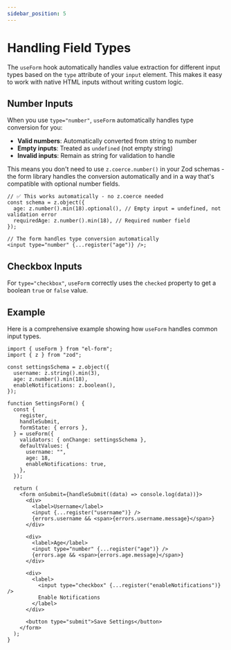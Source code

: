 ```yaml
---
sidebar_position: 5
---
```


# Handling Field Types

The `useForm` hook automatically handles value extraction for different input types based on the `type` attribute of your `input` element. This makes it easy to work with native HTML inputs without writing custom logic.

## Number Inputs

When you use `type="number"`, `useForm` automatically handles type conversion for you:

- **Valid numbers**: Automatically converted from string to number
- **Empty inputs**: Treated as `undefined` (not empty string)
- **Invalid inputs**: Remain as string for validation to handle

This means you don't need to use `z.coerce.number()` in your Zod schemas - the form library handles the conversion automatically and in a way that's compatible with optional number fields.

```tsx
// ✅ This works automatically - no z.coerce needed
const schema = z.object({
  age: z.number().min(18).optional(), // Empty input = undefined, not validation error
  requiredAge: z.number().min(18), // Required number field
});

// The form handles type conversion automatically
<input type="number" {...register("age")} />;
```

## Checkbox Inputs

For `type="checkbox"`, `useForm` correctly uses the `checked` property to get a boolean `true` or `false` value.

## Example

Here is a comprehensive example showing how `useForm` handles common input types.

```tsx
import { useForm } from "el-form";
import { z } from "zod";

const settingsSchema = z.object({
  username: z.string().min(3),
  age: z.number().min(18),
  enableNotifications: z.boolean(),
});

function SettingsForm() {
  const {
    register,
    handleSubmit,
    formState: { errors },
  } = useForm({
    validators: { onChange: settingsSchema },
    defaultValues: {
      username: "",
      age: 18,
      enableNotifications: true,
    },
  });

  return (
    <form onSubmit={handleSubmit((data) => console.log(data))}>
      <div>
        <label>Username</label>
        <input {...register("username")} />
        {errors.username && <span>{errors.username.message}</span>}
      </div>

      <div>
        <label>Age</label>
        <input type="number" {...register("age")} />
        {errors.age && <span>{errors.age.message}</span>}
      </div>

      <div>
        <label>
          <input type="checkbox" {...register("enableNotifications")} />
          Enable Notifications
        </label>
      </div>

      <button type="submit">Save Settings</button>
    </form>
  );
}
```
